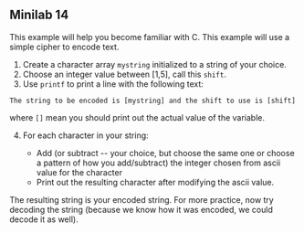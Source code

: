 ## Minilab 14

This example will help you become familiar with C.  This example will
use a simple cipher to encode text.

1. Create a character array `mystring` initialized to a string of your choice.
2. Choose an integer value between [1,5], call this `shift`.
3. Use `printf` to print a line with the following text:
```
The string to be encoded is [mystring] and the shift to use is [shift]
```
   where `[]` mean you should print out the actual value of the variable.
   
4. For each character in your string:

    * Add (or subtract -- your choice, but choose the same one or choose
      a pattern of how you add/subtract) the integer chosen from ascii
      value for the character
    * Print out the resulting character after modifying the ascii value.

The resulting string is your encoded string.  For more practice, now try
decoding the string (because we know how it was encoded, we could decode
it as well).
